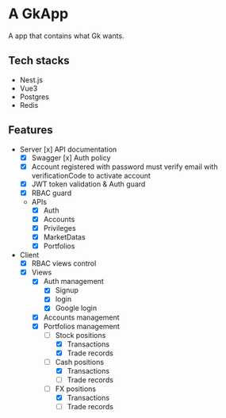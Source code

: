 # A GkApp

A app that contains what Gk wants.

## Tech stacks

- Nest.js
- Vue3
- Postgres
- Redis

## Features

- Server
  [x] API documentation
    - [x] Swagger
  [x] Auth policy
    - [x] Account registered with password must verify email with verificationCode to activate account
    - [x] JWT token validation & Auth guard
    - [x] RBAC guard
  - APIs
    - [x] Auth
    - [x] Accounts
    - [x] Privileges
    - [x] MarketDatas
    - [x] Portfolios
- Client
  - [x] RBAC views control
  - [x] Views
    - [x] Auth management
      - [x] Signup
      - [x] login
      - [x] Google login
    - [x] Accounts management
    - [x] Portfolios management
      - [ ] Stock positions
        - [x] Transactions
        - [x] Trade records
      - [ ] Cash positions
        - [x] Transactions
        - [ ] Trade records
      - [ ] FX positions
        - [x] Transactions
        - [ ] Trade records